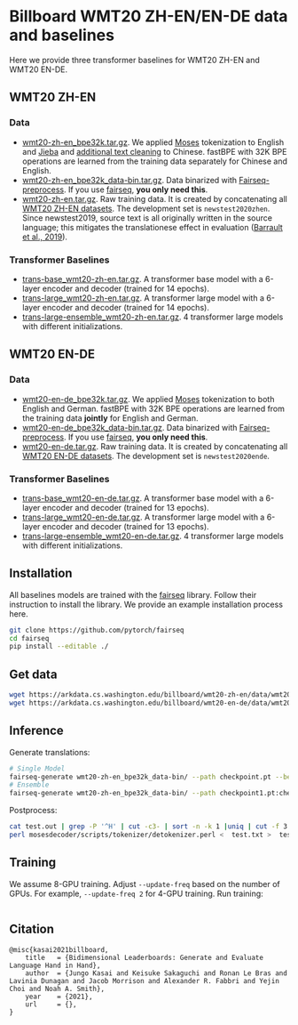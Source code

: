 # Billboard WMT20 ZH-EN/EN-DE data and baselines

Here we provide three transformer baselines for WMT20 ZH-EN and WMT20 EN-DE.

## WMT20 ZH-EN
### Data
- [wmt20-zh-en_bpe32k.tar.gz](https://arkdata.cs.washington.edu/billboard/wmt20-zh-en/data/wmt20-zh-en_bpe32k.tar.gz). We applied [Moses](https://github.com/moses-smt/mosesdecoder) tokenization to English and [Jieba](https://github.com/fxsjy/jieba) and [additional text cleaning](https://github.com/xwgeng/WMT17-scripts) to Chinese. fastBPE with 32K BPE operations are learned from the training data separately for Chinese and English.
- [wmt20-zh-en_bpe32k_data-bin.tar.gz](https://arkdata.cs.washington.edu/billboard/wmt20-zh-en/data/wmt20-zh-en_bpe32k_data-bin.tar.gz). Data binarized with [Fairseq-preprocess](https://github.com/pytorch/fairseq). If you use [fairseq](https://github.com/pytorch/fairseq), **you only need this**.
- [wmt20-zh-en.tar.gz](https://arkdata.cs.washington.edu/billboard/wmt20-zh-en/data/wmt20-zh-en.tar.gz). Raw training data. It is created by concatenating all [WMT20 ZH-EN datasets](https://www.statmt.org/wmt20/translation-task.html). The development set is `newstest2020zhen`. Since newstest2019, source text is all originally written in the source language; this mitigates the translationese effect in evaluation ([Barrault et al., 2019](https://aclanthology.org/W19-5301/)).

### Transformer Baselines
- [trans-base_wmt20-zh-en.tar.gz](https://arkdata.cs.washington.edu/billboard/wmt20-zh-en/models/trans-base_wmt20-zh-en.tar.gz). A transformer base model with a 6-layer encoder and decoder (trained for 14 epochs).
- [trans-large_wmt20-zh-en.tar.gz](https://arkdata.cs.washington.edu/billboard/wmt20-zh-en/models/trans-large_wmt20-zh-en.tar.gz). A transformer large model with a 6-layer encoder and decoder (trained for 14 epochs).
- [trans-large-ensemble_wmt20-zh-en.tar.gz](https://arkdata.cs.washington.edu/billboard/wmt20-zh-en/models/trans-large-ensemble_wmt20-zh-en.tar.gz). 4 transformer large models with different initializations.

## WMT20 EN-DE
### Data
- [wmt20-en-de_bpe32k.tar.gz](https://arkdata.cs.washington.edu/billboard/wmt20-en-de/data/wmt20-en-de_bpe32k.tar.gz). We applied [Moses](https://github.com/moses-smt/mosesdecoder) tokenization to both English and German. fastBPE with 32K BPE operations are learned from the training data **jointly** for English and German.
- [wmt20-en-de_bpe32k_data-bin.tar.gz](https://arkdata.cs.washington.edu/billboard/wmt20-en-de/data/wmt20-en-de_bpe32k_data-bin.tar.gz). Data binarized with [Fairseq-preprocess](https://github.com/pytorch/fairseq). If you use [fairseq](https://github.com/pytorch/fairseq), **you only need this**.
- [wmt20-en-de.tar.gz](https://arkdata.cs.washington.edu/billboard/wmt20-en-de/data/wmt20-en-de.tar.gz). Raw training data. It is created by concatenating all [WMT20 EN-DE datasets](https://www.statmt.org/wmt20/translation-task.html). The development set is `newstest2020ende`.

### Transformer Baselines
- [trans-base_wmt20-en-de.tar.gz](https://arkdata.cs.washington.edu/billboard/wmt20-en-de/models/trans-base_wmt20-en-de.tar.gz). A transformer base model with a 6-layer encoder and decoder (trained for 13 epochs).
- [trans-large_wmt20-en-de.tar.gz](https://arkdata.cs.washington.edu/billboard/wmt20-en-de/models/trans-large_wmt20-en-de.tar.gz). A transformer large model with a 6-layer encoder and decoder (trained for 13 epochs).
- [trans-large-ensemble_wmt20-en-de.tar.gz](https://arkdata.cs.washington.edu/billboard/wmt20-en-de/models/trans-large-ensemble_wmt20-en-de.tar.gz). 4 transformer large models with different initializations.

## Installation
All baselines models are trained with the [fairseq](https://github.com/pytorch/fairseq) library.
Follow their instruction to install the library. We provide an example installation process here.
```bash
git clone https://github.com/pytorch/fairseq
cd fairseq
pip install --editable ./
```
## Get data
```bash
wget https://arkdata.cs.washington.edu/billboard/wmt20-zh-en/data/wmt20-zh-en_bpe32k_data-bin.tar.gz
wget https://arkdata.cs.washington.edu/billboard/wmt20-en-de/data/wmt20-en-de_bpe32k_data-bin.tar.gz
```
## Inference
Generate translations:
```bash
# Single Model
fairseq-generate wmt20-zh-en_bpe32k_data-bin/ --path checkpoint.pt --beam 5 --remove-bpe --lenpen 0.6 > test.out
# Ensemble
fairseq-generate wmt20-zh-en_bpe32k_data-bin/ --path checkpoint1.pt:checkpoint2.pt:checkpoint3:checkpoint4 --beam 5 --remove-bpe --lenpen 0.6 > test.out
```
Postprocess:
```bash
cat test.out | grep -P '^H' | cut -c3- | sort -n -k 1 |uniq | cut -f 3 > test.txt
perl mosesdecoder/scripts/tokenizer/detokenizer.perl <  test.txt >  test.detok.txt
```
## Training
We assume 8-GPU training. Adjust `--update-freq` based on the number of GPUs. For example, `--update-freq 2` for 4-GPU training.
Run training:
```bash
```
## Citation
```
@misc{kasai2021billboard,
    title   = {Bidimensional Leaderboards: Generate and Evaluate Language Hand in Hand},
    author  = {Jungo Kasai and Keisuke Sakaguchi and Ronan Le Bras and Lavinia Dunagan and Jacob Morrison and Alexander R. Fabbri and Yejin Choi and Noah A. Smith},
    year    = {2021},
    url     = {}, 
}
```
